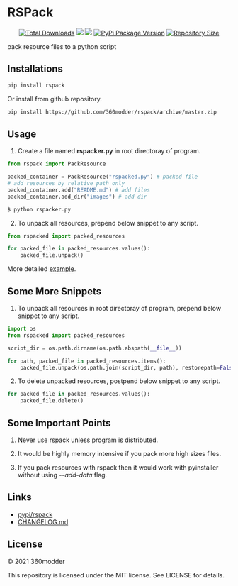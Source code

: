 # RSPack

<p align="center">
  <a href="https://pypi.org/project/rspack/"><img src="https://pepy.tech/badge/rspack" alt="Total Downloads"></a>
  <a href="https://www.python.org/downloads/" title="Python Version"><img src="https://img.shields.io/badge/python-%3E=_3.6-green.svg"></a>
  <a href="LICENSE" title="License: MIT"><img src="https://img.shields.io/badge/License-MIT-blue.svg"></a>
  <a href="https://pypi.org/project/rspack/"><img src="https://badge.fury.io/py/rspack.svg" alt="PyPi Package Version"></a>
  <a href="https://github.com/360modder/rspack"><img src="https://img.shields.io/github/repo-size/360modder/rspack.svg" alt="Repository Size"></a>
</p>

pack resource files to a python script

## Installations

```bash
pip install rspack
```

Or install from github repository.

```bash
pip install https://github.com/360modder/rspack/archive/master.zip
```

## Usage

1. Create a file named **rspacker.py** in root directoray of program.

```python
from rspack import PackResource

packed_container = PackResource("rspacked.py") # packed file
# add resources by relative path only
packed_container.add("README.md") # add files
packed_container.add_dir("images") # add dir
```

```bash
$ python rspacker.py
```

2. To unpack all resources, prepend below snippet to any script.

```python
from rspacked import packed_resources

for packed_file in packed_resources.values():
    packed_file.unpack()
```

More detailed [example](examples/file_operation/README.md).

## Some More Snippets

1. To unpack all resources in root directoray of program, prepend below snippet to any script.

```python
import os
from rspacked import packed_resources

script_dir = os.path.dirname(os.path.abspath(__file__))

for path, packed_file in packed_resources.items():
    packed_file.unpack(os.path.join(script_dir, path), restorepath=False)
```

2. To delete unpacked resources, postpend below snippet to any script.

```python
for packed_file in packed_resources.values():
    packed_file.delete()
```

## Some Important Points

1. Never use rspack unless program is distributed.

2. It would be highly memory intensive if you pack more high sizes files.

3. If you pack resources with rspack then it would work with pyinstaller without using *--add-data* flag.

## Links

- [pypi/rspack](https://pypi.org/project/rspack/)
- [CHANGELOG.md](CHANGELOG.md)

## License

© 2021 360modder

This repository is licensed under the MIT license. See LICENSE for details.
